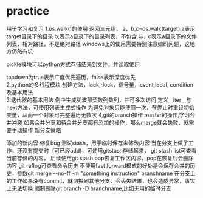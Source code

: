 # practice
用于学习和复习
1.os.walk()的使用
返回三元组，
a，b,c=os.walk(target)
a表示target目录下的目录
b,表示a目录下的目录列表，不包含.与..
c表示a目录下的文件列表，相对路径，不是绝对路径
windows上的使用需要特别注意编码问题，这地方仍然有坑

pickle模块可以python方式存储结果到文件，并读取使用

topdown为true表示广度优先遍历，false表示深度优先  
2.python的多线程模块
创建方法，lock,rlock，信号量，event,local,
condition
及基本用法  
3.迭代器的基本用法
例中生成斐波那契数列数列，并可多次访问
定义__iter__与next方法，可使用列表生成式操作
为避免对象只能使用一次，在停止时重设初始变量，从而一个对象可完整遍历无数次
4,git的branch操作
master的操作,学习合并冲突
如果合并分支和待合并分支都有添加的操作，那么merge就会失败，就需要手动操作
新分支策略

添加的新内容
修复bug
测试stash，用于临时保存未修改内容
当在分支上做了工作，还没有提交时（可已经add)，可使用gitstash存储起来，
git stash list可查看当前存储的内容，
后续使用git stash pop恢复工作区内容，pop在恢复后会删除内容
git reflog可查看命令历史
不使用fast forward模式的好处是会保存合并的历史，参数git merge --no-ff -m "something instruction" branchname
在分支上的工作如果没有commit，就切换到其他分支，会丢失结果，也会造成异常，事实上无法切换
强制删除git branch -D branchname,比如无用的临时分支
